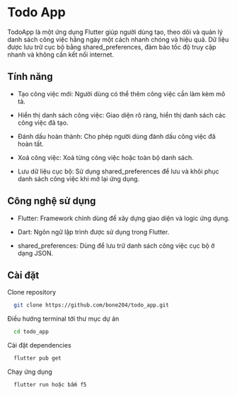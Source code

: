 
# Todo App

TodoApp là một ứng dụng Flutter giúp người dùng tạo, theo dõi và quản lý danh sách công việc hằng ngày một cách nhanh chóng và hiệu quả. Dữ liệu được lưu trữ cục bộ bằng shared_preferences, đảm bảo tốc độ truy cập nhanh và không cần kết nối internet.


## Tính năng

- Tạo công việc mới: Người dùng có thể thêm công việc cần làm kèm mô tả.

- Hiển thị danh sách công việc: Giao diện rõ ràng, hiển thị danh sách các công việc đã tạo.

- Đánh dấu hoàn thành: Cho phép người dùng đánh dấu công việc đã hoàn tất.

- Xoá công việc: Xoá từng công việc hoặc toàn bộ danh sách.

- Lưu dữ liệu cục bộ: Sử dụng shared_preferences để lưu và khôi phục danh sách công việc khi mở lại ứng dụng.


## Công nghệ sử dụng

- Flutter: Framework chính dùng để xây dựng giao diện và logic ứng dụng.

- Dart: Ngôn ngữ lập trình được sử dụng trong Flutter.

- shared_preferences: Dùng để lưu trữ danh sách công việc cục bộ ở dạng JSON.


## Cài đặt

Clone repository

```bash
  git clone https://github.com/bone204/todo_app.git
```

Điều hướng terminal tới thư mục dự án

```bash
  cd todo_app
```

Cài đặt dependencies

```bash
  flutter pub get
```

Chạy ứng dụng

```bash
  flutter run hoặc bấm f5
```

